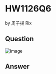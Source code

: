 # HW1126Q6

by 周子揚 Rix

## Question 

![image](https://github.com/user-attachments/assets/6c0e750c-1633-41e4-a019-b2d9b8a52e39)


## Answer

